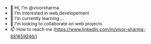 - 👋 Hi, I’m @vivorsharma
- 👀 I’m interested in web developement
- 🌱 I’m currently learning ...
- 💞️ I’m looking to collaborate on web projects
- 📫 How to reach me (https://www.linkedin.com/in/vivor-sharma-881659246/)

<!---
vivorsharma/vivorsharma is a ✨ special ✨ repository because its `README.md` (this file) appears on your GitHub profile.
You can click the Preview link to take a look at your changes.
--->
